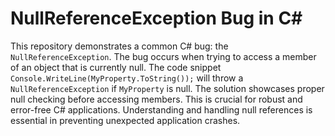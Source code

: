 # NullReferenceException Bug in C# 

This repository demonstrates a common C# bug: the `NullReferenceException`. The bug occurs when trying to access a member of an object that is currently null. The code snippet `Console.WriteLine(MyProperty.ToString());` will throw a `NullReferenceException` if `MyProperty` is null. The solution showcases proper null checking before accessing members. This is crucial for robust and error-free C# applications.  Understanding and handling null references is essential in preventing unexpected application crashes.
